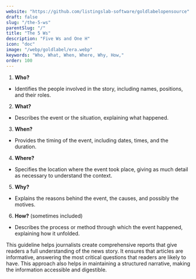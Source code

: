```yaml
---
website: "https://github.com/listingslab-software/goldlabelopensource"
draft: false
slug: "/the-5-ws"
parentSlug: "/"
title: "The 5 Ws"
description: "Five Ws and One H"
icon: "doc"
image: "/webp/goldlabel/era.webp"
keywords: "Who, What, When, Where, Why, How,"
order: 100
---
```

1. **Who?** 
- Identifies the people involved in the story, including names, positions, and their roles.

2. **What?** 
- Describes the event or the situation, explaining what happened.

3. **When?** 
- Provides the timing of the event, including dates, times, and the duration.

4. **Where?** 
- Specifies the location where the event took place, giving as much detail as necessary to understand the context.

5. **Why?** 
- Explains the reasons behind the event, the causes, and possibly the motives.

6. **How?** (sometimes included) 
- Describes the process or method through which the event happened, explaining how it unfolded.


This guideline helps journalists create comprehensive reports that give readers a full understanding of the news story. It ensures that articles are informative, answering the most critical questions that readers are likely to have. This approach also helps in maintaining a structured narrative, making the information accessible and digestible.